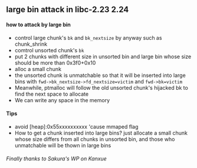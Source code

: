 ## large bin attack in libc-2.23 2.24

#### how to attack by large bin
- control large chunk's `bk` and `bk_nextsize` by anyway such as chunk_shrink
- comtrol unsorted chunk's `bk`
- put 2 chunks with different size in unsorted bin and large bin whose size should be more than 0x3f0+0x10
- alloc a small chunk
- the unsorted chunk is unmatchable so that it will be inserted into large bins with `fwd->bk_nextsize->fd_nextsize=victim` and `fwd->bk=victim`
- Meanwhile, ptmalloc will follow the old unsorted chunk's hijacked bk to find the next space to allocate
- We can write any space in the memory

#### Tips
- avoid [heap]:0x55xxxxxxxxxx 'cause mmaped flag
- How to get a chunk inserted into large bins? just allocate a small chunk whose size differs from all chunks in unsorted bin, and those who unmatchable will be thown in large bins

###### Finally thanks to Sakura's WP on Kanxue 